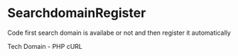 # SearchdomainRegister
Code first search domain is availabe or not and then register it automatically

Tech Domain - PHP cURL

